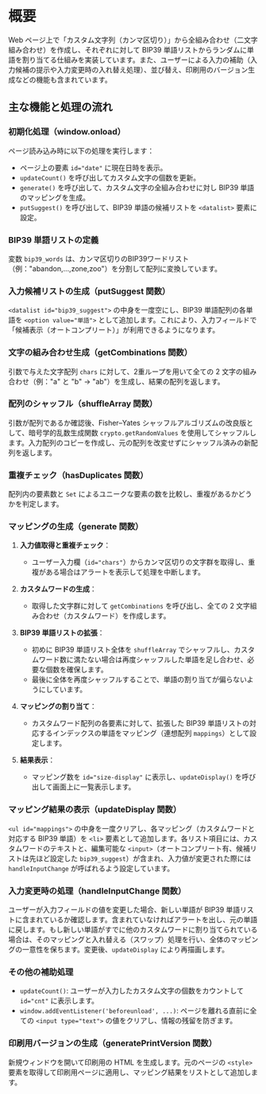 # 概要

Web ページ上で「カスタム文字列（カンマ区切り）」から全組み合わせ（二文字組み合わせ）を作成し、それぞれに対して BIP39 単語リストからランダムに単語を割り当てる仕組みを実装しています。また、ユーザーによる入力の補助（入力候補の提示や入力変更時の入れ替え処理）、並び替え、印刷用のバージョン生成などの機能も含まれています。

## 主な機能と処理の流れ

### 初期化処理（window.onload）
ページ読み込み時に以下の処理を実行します：
- ページ上の要素 `id="date"` に現在日時を表示。
- `updateCount()` を呼び出してカスタム文字の個数を更新。
- `generate()` を呼び出して、カスタム文字の全組み合わせに対し BIP39 単語のマッピングを生成。
- `putSuggest()` を呼び出して、BIP39 単語の候補リストを `<datalist>` 要素に設定。

### BIP39 単語リストの定義
変数 `bip39_words` は、カンマ区切りのBIP39ワードリスト（例："abandon,...,zone,zoo"）を分割して配列に変換しています。

### 入力候補リストの生成（putSuggest 関数）
`<datalist id="bip39_suggest">` の中身を一度空にし、BIP39 単語配列の各単語を `<option value="単語">` として追加します。これにより、入力フィールドで「候補表示（オートコンプリート）」が利用できるようになります。

### 文字の組み合わせ生成（getCombinations 関数）
引数で与えた文字配列 `chars` に対して、2重ループを用いて全ての 2 文字の組み合わせ（例："a" と "b" → "ab"）を生成し、結果の配列を返します。

### 配列のシャッフル（shuffleArray 関数）
引数が配列であるか確認後、Fisher–Yates シャッフルアルゴリズムの改良版として、暗号学的乱数生成関数 `crypto.getRandomValues` を使用してシャッフルします。入力配列のコピーを作成し、元の配列を改変せずにシャッフル済みの新配列を返します。

### 重複チェック（hasDuplicates 関数）
配列内の要素数と `Set` によるユニークな要素の数を比較し、重複があるかどうかを判定します。

### マッピングの生成（generate 関数）
1. **入力値取得と重複チェック**：
    - ユーザー入力欄（`id="chars"`）からカンマ区切りの文字群を取得し、重複がある場合はアラートを表示して処理を中断します。
    
2. **カスタムワードの生成**：
    - 取得した文字群に対して `getCombinations` を呼び出し、全ての 2 文字組み合わせ（カスタムワード）を作成します。

3. **BIP39 単語リストの拡張**：
    - 初めに BIP39 単語リスト全体を `shuffleArray` でシャッフルし、カスタムワード数に満たない場合は再度シャッフルした単語を足し合わせ、必要な個数を確保します。
    - 最後に全体を再度シャッフルすることで、単語の割り当てが偏らないようにしています。

4. **マッピングの割り当て**：
    - カスタムワード配列の各要素に対して、拡張した BIP39 単語リストの対応するインデックスの単語をマッピング（連想配列 `mappings`）として設定します。

5. **結果表示**：
    - マッピング数を `id="size-display"` に表示し、`updateDisplay()` を呼び出して画面上に一覧表示します。

### マッピング結果の表示（updateDisplay 関数）
`<ul id="mappings">` の中身を一度クリアし、各マッピング（カスタムワードと対応する BIP39 単語）を `<li>` 要素として追加します。各リスト項目には、カスタムワードのテキストと、編集可能な `<input>`（オートコンプリート有、候補リストは先ほど設定した `bip39_suggest`）が含まれ、入力値が変更された際には `handleInputChange` が呼ばれるよう設定しています。

### 入力変更時の処理（handleInputChange 関数）
ユーザーが入力フィールドの値を変更した場合、新しい単語が BIP39 単語リストに含まれているか確認します。含まれていなければアラートを出し、元の単語に戻します。もし新しい単語がすでに他のカスタムワードに割り当てられている場合は、そのマッピングと入れ替える（スワップ）処理を行い、全体のマッピングの一意性を保ちます。変更後、`updateDisplay` により再描画します。

### その他の補助処理
- `updateCount()`: ユーザーが入力したカスタム文字の個数をカウントして `id="cnt"` に表示します。
- `window.addEventListener('beforeunload', ...)`: ページを離れる直前に全ての `<input type="text">` の値をクリアし、情報の残留を防ぎます。

### 印刷用バージョンの生成（generatePrintVersion 関数）
新規ウィンドウを開いて印刷用の HTML を生成します。元のページの `<style>` 要素を取得して印刷用ページに適用し、マッピング結果をリストとして追加します。
